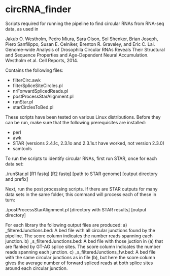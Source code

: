 circRNA_finder
==============

Scripts required for running the pipeline to find circular RNAs from RNA-seq data, as used in

Jakub O. Westholm, Pedro Miura, Sara Olson, Sol Shenker, Brian Joseph, Piero Sanfilippo, Susan E. Celniker, Brenton R. Graveley, and Eric C. Lai. Genome-wide Analysis of Drosophila Circular RNAs Reveals Their Structural and Sequence Properties and Age-Dependent Neural Accumulation. Westholm et al. Cell Reports, 2014.

Contains the following files:
- filterCirc.awk
- filterSpliceSiteCircles.pl
- nrForwardSplicedReads.pl
- postProcessStarAlignment.pl
- runStar.pl
- starCirclesToBed.pl


These scripts have been tested on various Linux distributions. Before they can be run, make sure that the following prerequisites are installed:
 - perl
 - awk
 - STAR (versions 2.4.1c, 2.3.1o and 2.3.1s.t have worked, not version 2.3.0)
 - samtools


To run the scripts to identify circular RNAs, first run STAR, once for each data set:

./runStar.pl [R1 fastq] [R2 fastq] [path to STAR genome] [output directory and prefix]


Next, run the post processing scripts. If there are STAR outputs for many data sets in the same folder, this command will process each of these in turn:

./postProcessStarAlignment.pl [directory with STAR results] [output directory]


For each library the following output files are produced:
a) <lib name>_filteredJunctions.bed: A bed file with all circular junctions found by the pipeline. The score column indicates the  number reads spanning each junction.
b) <lib name>_s_filteredJunctions.bed: A bed file with those juction in (a) that are flanked by GT-AG splice sites. The score column indicates the  number reads spanning each junction.
c) <lib name>_s_filteredJunctions_fw.bed: A bed file with the same circular junctions as in file (b), but here the score column gives the average number of forward spliced reads at both splice sites around each circular junction.
